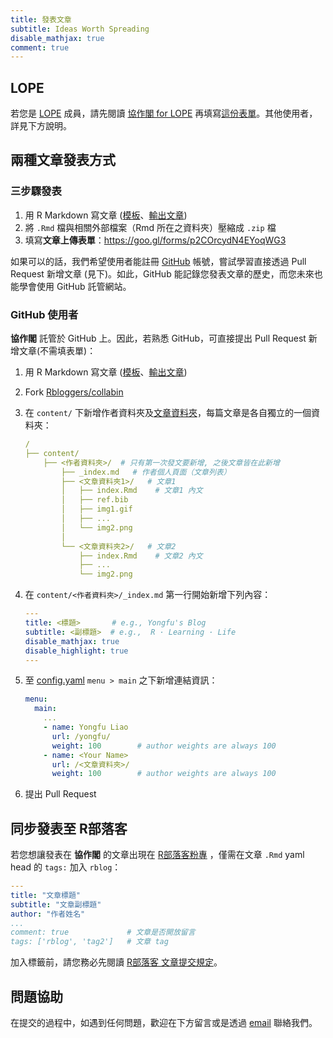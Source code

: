```yaml
---
title: 發表文章
subtitle: Ideas Worth Spreading
disable_mathjax: true
comment: true
---
```


## LOPE

若您是 [LOPE](http://lope.linguistics.ntu.edu.tw/) 成員，請先閱讀 [協作閣 for LOPE](https://bit.ly/LOPE0221) 再填寫[這份表單](https://goo.gl/forms/t76C5JNDjMx8DxX42)。其他使用者，詳見下方說明。


## 兩種文章發表方式

### 三步驟發表

1. 用 R Markdown 寫文章 ([模板](https://collabin.netlify.com/post-template.zip)、[輸出文章](/yongfu/write-in-rmd/))
1. 將 `.Rmd` 檔與相關外部檔案（Rmd 所在之資料夾）壓縮成 `.zip` 檔
1. 填寫**文章上傳表單**：<https://goo.gl/forms/p2COrcydN4EYoqWG3>

如果可以的話，我們希望使用者能註冊 [GitHub](https://github.com) 帳號，嘗試學習直接透過 Pull Request 新增文章 (見下)。如此，GitHub 能記錄您發表文章的歷史，而您未來也能學會使用 GitHub 託管網站。


### GitHub 使用者

**協作閣** 託管於 GitHub 上。因此，若熟悉 GitHub，可直接提出 Pull Request 新增文章(不需填表單)：

1. 用 R Markdown 寫文章 ([模板](https://collabin.netlify.com/post-template.zip)、[輸出文章](/yongfu/write-in-rmd/))

1. Fork [Rbloggers/collabin](https://github.com/Rbloggers/collabin)

1. 在 `content/` 下新增作者資料夾及[文章資料夾](https://github.com/Rbloggers/collabin/tree/master/content/yongfu/write-in-rmd)，每篇文章是各自獨立的一個資料夾：

    ```yaml
    /
    ├── content/
        ├── <作者資料夾>/  # 只有第一次發文要新增, 之後文章皆在此新增
            ├── _index.md   # 作者個人頁面（文章列表）
            ├── <文章資料夾1>/   # 文章1
            │   ├── index.Rmd    # 文章1 內文
            │   ├── ref.bib
            │   ├── img1.gif
            │   ├── ... 
            │   └── img2.png
            │
            └── <文章資料夾2>/   # 文章2
                ├── index.Rmd    # 文章2 內文
                ├── ... 
                └── img2.png
    ```

1. 在 `content/<作者資料夾>/_index.md` 第一行開始新增下列內容：
    
    ```yaml
    ---
    title: <標題>       # e.g., Yongfu's Blog
    subtitle: <副標題>  # e.g.,  R · Learning · Life
    disable_mathjax: true
    disable_highlight: true
    ---
    ```

1. 至 [config.yaml](https://github.com/Rbloggers/collabin/blob/a214ef35099220aa01956489abbce3fca15ecaf3/config.yaml#L32-L34) `menu > main` 之下新增連結資訊：
    
    ```yaml
    menu:
      main:
        ...
        - name: Yongfu Liao
          url: /yongfu/
          weight: 100        # author weights are always 100
        - name: <Your Name>
          url: /<文章資料夾>/
          weight: 100        # author weights are always 100
    ```

1. 提出 Pull Request

## 同步發表至 R部落客

若您想讓發表在 **協作閣** 的文章出現在 [R部落客粉專](https://www.facebook.com/twRblogger) ，僅需在文章 `.Rmd` yaml head 的 `tags:` 加入 `rblog`：

```yaml
---
title: "文章標題"
subtitle: "文章副標題"
author: "作者姓名"
...
comment: true             # 文章是否開放留言
tags: ['rblog', 'tag2']   # 文章 tag
```

加入標籤前，請您務必先閱讀 [R部落客 文章提交規定](https://rbloggers.github.io/join.html#必要規定)。


## 問題協助

在提交的過程中，如遇到任何問題，歡迎在下方留言或是透過 [email](mailto:liao961120@gmail.com) 聯絡我們。

